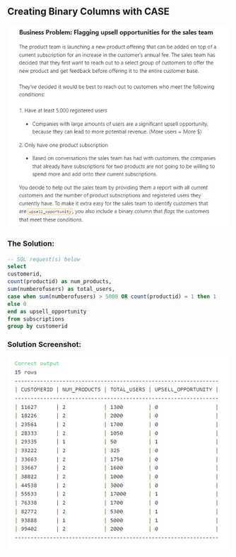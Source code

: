 ## Creating Binary Columns with CASE

![B1](images/4.png)

### The Solution: 

``` SQL
-- SQL request(s)​​​​​​‌​‌​​‌‌​​​‌‌‌‌​​​​​​‌​‌‌‌ below
select 
customerid,
count(productid) as num_products,
sum(numberofusers) as total_users,
case when sum(numberofusers) > 5000 OR count(productid) = 1 then 1
else 0
end as upsell_opportunity
from subscriptions
group by customerid
```

### Solution Screenshot:

![B1](images/S_4.png)
